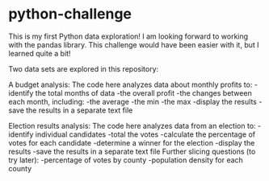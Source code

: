 # python-challenge

This is my first Python data exploration! I am looking forward to working with the pandas library. This challenge would have been easier with it, but I learned quite a bit!


Two data sets are explored in this repository:

A budget analysis:
  The code here analyzes data about monthly profits to:
    -identify the total months of data
    -the overall profit
    -the changes between each month, including:
      -the average
      -the min
      -the max
    -display the results
    -save the results in a separate text file

Election results analysis:
  The code here analyzes data from an election to:
    -identify individual candidates
    -total the votes
    -calculate the percentage of votes for each candidate
    -determine a winner for the election
    -display the results
    -save the results in a separate text file
   Further slicing questions (to try later):
    -percentage of votes by county
    -population density for each county
